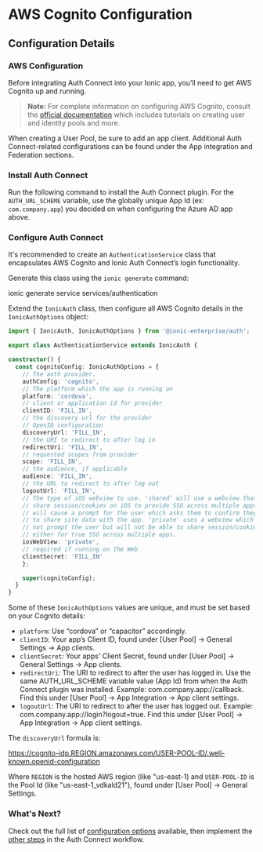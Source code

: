 # AWS Cognito Configuration

## Configuration Details

### AWS Configuration

Before integrating Auth Connect into your Ionic app, you’ll need to get AWS Cognito up and running.

> **Note:** For complete information on configuring AWS Cognito, consult the [official documentation](https://docs.aws.amazon.com/cognito/latest/developerguide/cognito-getting-started.html) which includes tutorials on creating user and identity pools and more.

When creating a User Pool, be sure to add an app client. Additional Auth Connect-related configurations can be found under the App integration and Federation sections.

### Install Auth Connect

Run the following command to install the Auth Connect plugin. For the `AUTH_URL_SCHEME` variable, use the globally unique App Id (ex: `com.company.app`) you decided on when configuring the Azure AD app above.

<native-ent-install plugin-id="auth" variables="--variable AUTH_URL_SCHEME=com.company.app"></native-ent-install>

### Configure Auth Connect

It's recommended to create an `AuthenticationService` class that encapsulates AWS Cognito and Ionic Auth Connect’s login functionality.

Generate this class using the `ionic generate` command:

<command-line>
<command-prompt>ionic generate service services/authentication</command-prompt>
</command-line>

Extend the `IonicAuth` class, then configure all AWS Cognito details in the `IonicAuthOptions` object:

```typescript
import { IonicAuth, IonicAuthOptions } from '@ionic-enterprise/auth';

export class AuthenticationService extends IonicAuth {

constructor() {
  const cognitoConfig: IonicAuthOptions = {
    // The auth provider.
    authConfig: 'cognito',
    // The platform which the app is running on
    platform: 'cordova',
    // client or application id for provider
    clientID: 'FILL_IN',
    // the discovery url for the provider
    // OpenID configuration
    discoveryUrl: 'FILL_IN',
    // the URI to redirect to after log in
    redirectUri: 'FILL_IN',
    // requested scopes from provider
    scope: 'FILL_IN',
    // the audience, if applicable
    audience: 'FILL_IN',
    // the URL to redirect to after log out
    logoutUrl: 'FILL_IN',
    // The type of iOS webview to use. 'shared' will use a webview that can
    // share session/cookies on iOS to provide SSO across multiple apps but
    // will cause a prompt for the user which asks them to confirm they want
    // to share site data with the app. 'private' uses a webview which will
    // not prompt the user but will not be able to share session/cookie data
    // either for true SSO across multiple apps.
    iosWebView: 'private',
    // required if running on the Web
    clientSecret: 'FILL_IN'
    };

    super(cognitoConfig);
  }
}
```

Some of these `IonicAuthOptions` values are unique, and must be set based on your Cognito details:

* `platform`: Use “cordova” or “capacitor” accordingly.
* `clientID`: Your app’s Client ID, found under [User Pool] -> General Settings -> App clients.
* `clientSecret`: Your apps' Client Secret, found under [User Pool] -> General Settings -> App clients.
* `redirectUri`: The URI to redirect to after the user has logged in. Use the same AUTH_URL_SCHEME variable value (App Id) from when the Auth Connect plugin was installed. Example: com.company.app://callback. Find this under [User Pool] -> App Integration -> App client settings.
* `logoutUrl`: The URI to redirect to after the user has logged out. Example: com.company.app://login?logout=true. Find this under [User Pool] -> App Integration -> App client settings.

The `discoveryUrl` formula is:

https://cognito-idp.REGION.amazonaws.com/USER-POOL-ID/.well-known.openid-configuration

Where `REGION` is the hosted AWS region (like "us-east-1) and `USER-POOL-ID` is the Pool Id (like "us-east-1_vdkald21"), found under [User Pool] -> General Settings.

### What's Next?

Check out the full list of [configuration options](/docs/enterprise/auth-connect#ionicauthoptions) available, then implement the [other steps](/docs/enterprise/auth-connect#workflow) in the Auth Connect workflow.